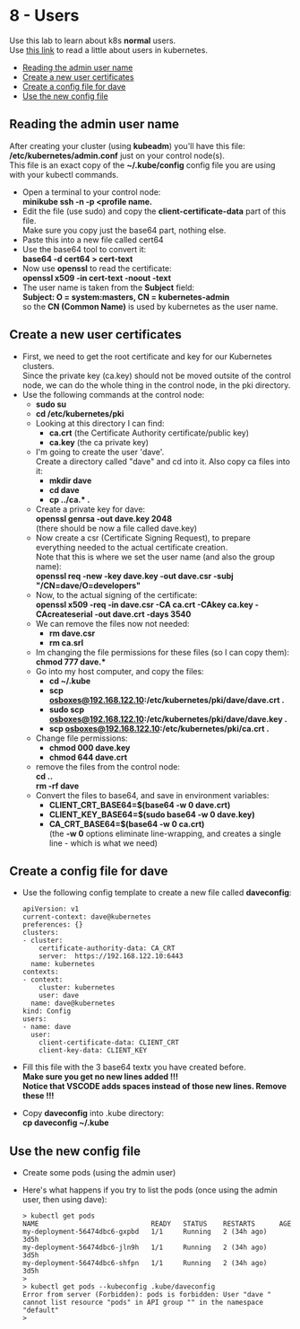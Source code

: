 # 8 - Users

Use this lab to learn about k8s **normal** users.  
Use [this link](https://kubernetes.io/docs/reference/access-authn-authz/authentication/) to read a little about users in kubernetes.

- [Reading the admin user name](#Reading-the-admin-user-name)
- [Create a new user certificates](#Create-a-new-user-certificates)
- [Create a config file for dave](#Create-a-config-file-for-dave)
- [Use the new config file](#Use-the-new-config-file)

## Reading the admin user name

After creating your cluster (using **kubeadm**) you'll have this file:  
**/etc/kubernetes/admin.conf** just on your control node(s).  
This file is an exact copy of the **~/.kube/config**  config file you are using with your kubectl commands.

- Open a terminal to your control node:  
**minikube ssh -n <node name> -p <profile name.**
- Edit the file (use sudo) and copy the **client-certificate-data** part of this file.  
Make sure you copy just the base64 part, nothing else.
- Paste this into a new file called cert64
- Use the base64 tool to convert it:  
**base64 -d cert64 > cert-text**
- Now use **openssl** to read the certificate:  
**openssl x509 -in cert-text  -noout -text**
- The user name is taken from the **Subject** field:  
**Subject: O = system:masters, CN = kubernetes-admin**  
so the **CN (Common Name)** is used by kubernetes as the user name.


## Create a new user certificates

- First, we need to get the root certificate and key for our Kubernetes clusters.  
Since the private key (ca.key) should not be moved outsite of the control node, we can do the whole thing in the control node, in the pki directory.
- Use the following commands at the control node:
  - **sudo su**
  - **cd /etc/kubernetes/pki**
  - Looking at this directory I can find:
    - **ca.crt** (the Certificate Authority certificate/public key)
    - **ca.key** (the ca private key)
  - I'm going to create the user 'dave'.  
  Create a directory called "dave" and cd into it. Also copy ca files into it:  
    - **mkdir dave**
    - **cd dave**
    - **cp ../ca.\*  .**
  - Create a private key for dave:  
  **openssl genrsa -out dave.key 2048**  
  (there should be now a file called dave.key)
  - Now create a csr (Certificate Signing Request), to prepare everything needed to the actual certificate creation.  
  Note that this is where we set the user name (and also the group name):    
  **openssl req -new -key dave.key -out dave.csr -subj "/CN=dave/O=developers"**
  - Now, to the actual signing of the certificate:  
  **openssl x509 -req -in dave.csr -CA ca.crt -CAkey ca.key -CAcreateserial -out dave.crt -days 3540**
  - We can remove the files now not needed:  
    - **rm dave.csr**
    - **rm ca.srl**
  - Im changing the file permissions for these files (so I can copy them):  
  **chmod 777 dave.\***
  - Go into my host computer, and copy the files:
    - **cd ~/.kube**  
    - **scp osboxes@192.168.122.10:/etc/kubernetes/pki/dave/dave.crt .**
    - **sudo scp osboxes@192.168.122.10:/etc/kubernetes/pki/dave/dave.key .**
    - **scp osboxes@192.168.122.10:/etc/kubernetes/pki/ca.crt .**
  - Change file permissions:  
    - **chmod 000 dave.key**
    - **chmod 644 dave.crt**
  - remove the files from the control node:  
  **cd ..**  
  **rm -rf dave**
  - Convert the files to base64, and save in environment variables:  
    - **CLIENT_CRT_BASE64=$(base64 -w 0 dave.crt)**
    - **CLIENT_KEY_BASE64=$(sudo base64 -w 0 dave.key)**
    - **CA_CRT_BASE64=$(base64 -w 0 ca.crt)**  
    (the **-w 0** options eliminate line-wrapping, and creates a single line - which is what we need)



## Create a config file for dave

- Use the following config template to create a new file called **daveconfig**:

      apiVersion: v1  
      current-context: dave@kubernetes  
      preferences: {}  
      clusters:  
      - cluster:  
          certificate-authority-data: CA_CRT  
          server:  https://192.168.122.10:6443
        name: kubernetes  
      contexts:  
      - context:  
          cluster: kubernetes  
          user: dave  
        name: dave@kubernetes  
      kind: Config
      users:  
      - name: dave
        user:  
          client-certificate-data: CLIENT_CRT  
          client-key-data: CLIENT_KEY  

- Fill this file with the 3 base64 textx you have created before.  
**Make sure you get no new lines added !!!**  
**Notice that VSCODE adds spaces instead of those new lines. Remove these !!!**
- Copy **daveconfig** into .kube directory:  
**cp daveconfig ~/.kube**

## Use the new config file

- Create some pods (using the admin user)
- Here's what happens if you try to list the pods (once using the admin user, then using dave):  

      > kubectl get pods
      NAME                            READY   STATUS    RESTARTS      AGE
      my-deployment-56474dbc6-gxpbd   1/1     Running   2 (34h ago)   3d5h
      my-deployment-56474dbc6-jln9h   1/1     Running   2 (34h ago)   3d5h
      my-deployment-56474dbc6-shfpn   1/1     Running   2 (34h ago)   3d5h
      > 
      > kubectl get pods --kubeconfig .kube/daveconfig 
      Error from server (Forbidden): pods is forbidden: User "dave " cannot list resource "pods" in API group "" in the namespace "default"
      > 

